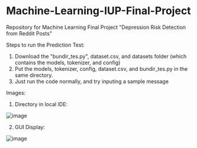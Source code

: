 # Machine-Learning-IUP-Final-Project
Repository for Machine Learning Final Project "Depression Risk Detection from Reddit Posts"


Steps to run the Prediction Test:

1. Download the "bundir_tes.py", dataset.csv, and datasets folder (which contains the models, tokenizer, and config)
2. Put the models, tokenizer, config, dataset.csv, and bundir_tes.py in the same directory.
3. Just run the code normally, and try inputing a sample message

Images:

1. Directory in local IDE:

![image](https://github.com/user-attachments/assets/80bc4ece-17f7-4fd4-a3a8-382cac30c072)

2. GUI Display:

![image](https://github.com/user-attachments/assets/490756a8-5900-4050-858d-3a76870def63)

